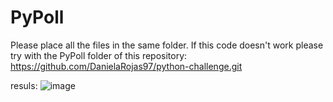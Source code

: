 # PyPoll
Please place all the files in the same folder.
If this code doesn't work please try with the PyPoll folder of this repository: https://github.com/DanielaRojas97/python-challenge.git


resuls:
![image](https://github.com/user-attachments/assets/ac990b32-7680-4a5c-bb5a-585d210d7c73)
